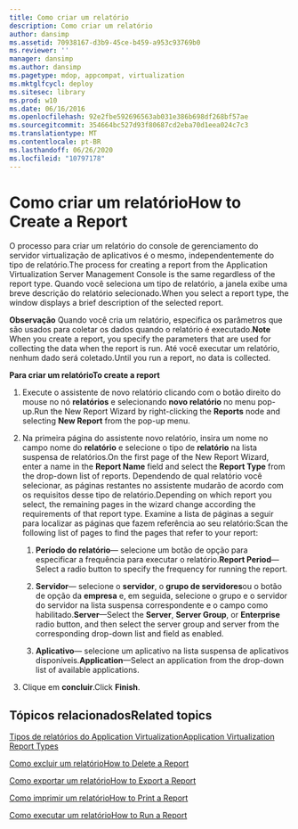```yaml
---
title: Como criar um relatório
description: Como criar um relatório
author: dansimp
ms.assetid: 70938167-d3b9-45ce-b459-a953c93769b0
ms.reviewer: ''
manager: dansimp
ms.author: dansimp
ms.pagetype: mdop, appcompat, virtualization
ms.mktglfcycl: deploy
ms.sitesec: library
ms.prod: w10
ms.date: 06/16/2016
ms.openlocfilehash: 92e2fbe592696563ab031e386b698df268bf57ae
ms.sourcegitcommit: 354664bc527d93f80687cd2eba70d1eea024c7c3
ms.translationtype: MT
ms.contentlocale: pt-BR
ms.lasthandoff: 06/26/2020
ms.locfileid: "10797178"
---
```

# <span data-ttu-id="cbc34-103">Como criar um relatório</span><span class="sxs-lookup"><span data-stu-id="cbc34-103">How to Create a Report</span></span>


<span data-ttu-id="cbc34-104">O processo para criar um relatório do console de gerenciamento do servidor virtualização de aplicativos é o mesmo, independentemente do tipo de relatório.</span><span class="sxs-lookup"><span data-stu-id="cbc34-104">The process for creating a report from the Application Virtualization Server Management Console is the same regardless of the report type.</span></span> <span data-ttu-id="cbc34-105">Quando você seleciona um tipo de relatório, a janela exibe uma breve descrição do relatório selecionado.</span><span class="sxs-lookup"><span data-stu-id="cbc34-105">When you select a report type, the window displays a brief description of the selected report.</span></span>

<span data-ttu-id="cbc34-106">**Observação**  Quando você cria um relatório, especifica os parâmetros que são usados para coletar os dados quando o relatório é executado.</span><span class="sxs-lookup"><span data-stu-id="cbc34-106">**Note** When you create a report, you specify the parameters that are used for collecting the data when the report is run.</span></span> <span data-ttu-id="cbc34-107">Até você executar um relatório, nenhum dado será coletado.</span><span class="sxs-lookup"><span data-stu-id="cbc34-107">Until you run a report, no data is collected.</span></span>

 

**<span data-ttu-id="cbc34-108">Para criar um relatório</span><span class="sxs-lookup"><span data-stu-id="cbc34-108">To create a report</span></span>**

1.  <span data-ttu-id="cbc34-109">Execute o assistente de novo relatório clicando com o botão direito do mouse no nó **relatórios** e selecionando **novo relatório** no menu pop-up.</span><span class="sxs-lookup"><span data-stu-id="cbc34-109">Run the New Report Wizard by right-clicking the **Reports** node and selecting **New Report** from the pop-up menu.</span></span>

2.  <span data-ttu-id="cbc34-110">Na primeira página do assistente novo relatório, insira um nome no campo nome do **relatório** e selecione o tipo de **relatório** na lista suspensa de relatórios.</span><span class="sxs-lookup"><span data-stu-id="cbc34-110">On the first page of the New Report Wizard, enter a name in the **Report Name** field and select the **Report Type** from the drop-down list of reports.</span></span> <span data-ttu-id="cbc34-111">Dependendo de qual relatório você selecionar, as páginas restantes no assistente mudarão de acordo com os requisitos desse tipo de relatório.</span><span class="sxs-lookup"><span data-stu-id="cbc34-111">Depending on which report you select, the remaining pages in the wizard change according the requirements of that report type.</span></span> <span data-ttu-id="cbc34-112">Examine a lista de páginas a seguir para localizar as páginas que fazem referência ao seu relatório:</span><span class="sxs-lookup"><span data-stu-id="cbc34-112">Scan the following list of pages to find the pages that refer to your report:</span></span>

    1.  <span data-ttu-id="cbc34-113">**Período do relatório**— selecione um botão de opção para especificar a frequência para executar o relatório.</span><span class="sxs-lookup"><span data-stu-id="cbc34-113">**Report Period**—Select a radio button to specify the frequency for running the report.</span></span>

    2.  <span data-ttu-id="cbc34-114">**Servidor**— selecione o **servidor**, o **grupo de servidores**ou o botão de opção da **empresa** e, em seguida, selecione o grupo e o servidor do servidor na lista suspensa correspondente e o campo como habilitado.</span><span class="sxs-lookup"><span data-stu-id="cbc34-114">**Server**—Select the **Server**, **Server Group**, or **Enterprise** radio button, and then select the server group and server from the corresponding drop-down list and field as enabled.</span></span>

    3.  <span data-ttu-id="cbc34-115">**Aplicativo**— selecione um aplicativo na lista suspensa de aplicativos disponíveis.</span><span class="sxs-lookup"><span data-stu-id="cbc34-115">**Application**—Select an application from the drop-down list of available applications.</span></span>

3.  <span data-ttu-id="cbc34-116">Clique em **concluir**.</span><span class="sxs-lookup"><span data-stu-id="cbc34-116">Click **Finish**.</span></span>

## <span data-ttu-id="cbc34-117">Tópicos relacionados</span><span class="sxs-lookup"><span data-stu-id="cbc34-117">Related topics</span></span>


[<span data-ttu-id="cbc34-118">Tipos de relatórios do Application Virtualization</span><span class="sxs-lookup"><span data-stu-id="cbc34-118">Application Virtualization Report Types</span></span>](application-virtualization-report-types.md)

[<span data-ttu-id="cbc34-119">Como excluir um relatório</span><span class="sxs-lookup"><span data-stu-id="cbc34-119">How to Delete a Report</span></span>](how-to-delete-a-reportserver.md)

[<span data-ttu-id="cbc34-120">Como exportar um relatório</span><span class="sxs-lookup"><span data-stu-id="cbc34-120">How to Export a Report</span></span>](how-to-export-a-reportserver.md)

[<span data-ttu-id="cbc34-121">Como imprimir um relatório</span><span class="sxs-lookup"><span data-stu-id="cbc34-121">How to Print a Report</span></span>](how-to-print-a-reportserver.md)

[<span data-ttu-id="cbc34-122">Como executar um relatório</span><span class="sxs-lookup"><span data-stu-id="cbc34-122">How to Run a Report</span></span>](how-to-run-a-reportserver.md)

 

 





